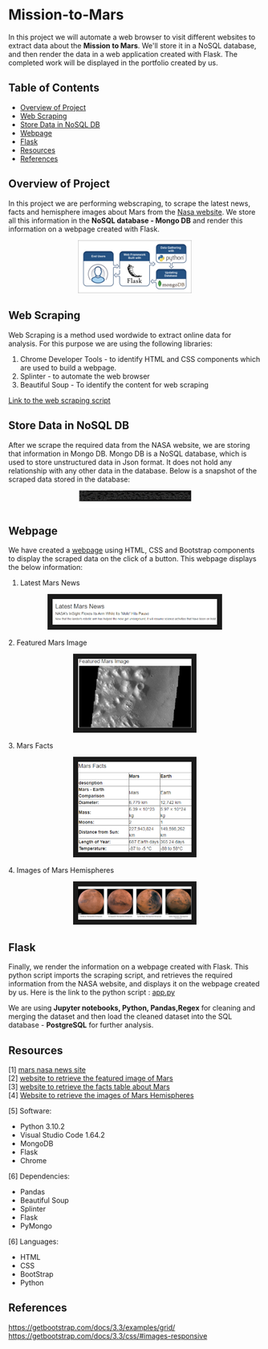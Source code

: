 # Mission-to-Mars
In this project we will automate a web browser to visit different websites to extract data about the **Mission to Mars**. We'll store it in a NoSQL database, and then render the data in a web application created with Flask. The completed work will be displayed in the portfolio created by us.


## Table of Contents
- [Overview of Project](#OverviewProject)
- [Web Scraping](#web_scraping)
- [Store Data in NoSQL DB](#store_db)
- [Webpage](#webpage)
- [Flask](#flask)
- [Resources](#resources)
- [References](#references)


## <a name="OverviewProject"></a>Overview of Project
In this project we are performing webscraping, to scrape the latest news, facts and hemisphere images about Mars from the [Nasa website]('https://redplanetscience.com'). We store all this information in the **NoSQL database - Mongo DB** and render this information on a webpage created with Flask.

<p align="center"> <img src = "Images/outline.png" width ="45%"> </p> 

## <a name="web_scraping"></a>Web Scraping

Web Scraping is a method used wordwide to extract online data for analysis. For this purpose we are using the following libraries:
1. Chrome Developer Tools - to identify HTML and CSS components which are used to build a webpage.
1. Splinter - to automate the web browser
2. Beautiful Soup - To identify the content for web scraping

[Link to the web scraping script](scraping.py)


## <a name="store_db"></a>Store Data in NoSQL DB

After we scrape the required data from the NASA website, we are storing that information in Mongo DB. Mongo DB is a NoSQL database, which is used to store unstructured data in Json format. It does not hold any relationship with any other data in the database.
Below is a snapshot of the scraped data stored in the database:

<p align="center"> <img src = "Images/db.png" width ="45%"> </p> 

## <a name="webpage"></a>Webpage

We have created a [webpage](templates/index.html) using HTML, CSS and Bootstrap components to display the scraped data on the click of a button. This webpage displays the below information:
1. Latest Mars News
<p align="center"> <img src = "Images/news.png" width ="65%" border="10"> </p> 
2. Featured Mars Image
<p align="center"> <img src = "Images/featured_image.png" width ="45%" border="10"> </p> 
3. Mars Facts
<p align="center"> <img src = "Images/facts.png" width ="45%" border="10"> </p> 
4. Images of Mars Hemispheres
<p align="center"> <img src = "Images/hemisphere.png" width ="45%" border="10"> </p> 

## <a name="flask"></a>Flask
Finally, we render the information on a webpage created with Flask. This python script imports the scraping script, and retrieves the required information from the NASA website, and displays it on the webpage created by us.
Here is the link to the python script : [app.py](app.py)

We are using **Jupyter notebooks, Python, Pandas,Regex** for cleaning and merging the dataset and then load the cleaned dataset into the SQL database - **PostgreSQL** for further analysis. 


## <a name="resources"></a> Resources
[1] [mars nasa news site](https://redplanetscience.com) <br>
[2] [website to retrieve the featured image of Mars](https://spaceimages-mars.com)  <br>
[3] [website to retrieve the facts table about Mars](https://galaxyfacts-mars.com) <br>
[4] [Website to retrieve the images of Mars Hemispheres](https://marshemispheres.com/) <br>

[5] Software: 
* Python 3.10.2
* Visual Studio Code 1.64.2
* MongoDB
* Flask
* Chrome

[6] Dependencies:
* Pandas
* Beautiful Soup
* Splinter
* Flask
* PyMongo

[6] Languages:
* HTML
* CSS
* BootStrap
* Python

## <a name="references"></a> References

https://getbootstrap.com/docs/3.3/examples/grid/<br>
https://getbootstrap.com/docs/3.3/css/#images-responsive


